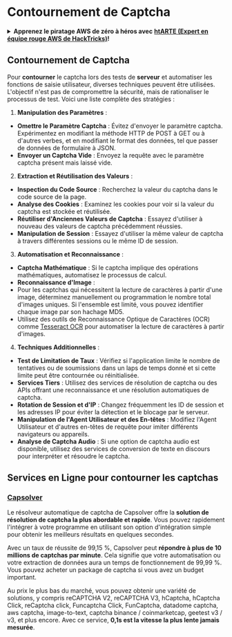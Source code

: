 # Contournement de Captcha

<details>

<summary><strong>Apprenez le piratage AWS de zéro à héros avec</strong> <a href="https://training.hacktricks.xyz/courses/arte"><strong>htARTE (Expert en équipe rouge AWS de HackTricks)</strong></a><strong>!</strong></summary>

Autres façons de soutenir HackTricks :

* Si vous souhaitez voir votre **entreprise annoncée dans HackTricks** ou **télécharger HackTricks en PDF**, consultez les [**PLANS D'ABONNEMENT**](https://github.com/sponsors/carlospolop) !
* Obtenez le [**swag officiel PEASS & HackTricks**](https://peass.creator-spring.com)
* Découvrez [**La famille PEASS**](https://opensea.io/collection/the-peass-family), notre collection exclusive de [**NFTs**](https://opensea.io/collection/the-peass-family)
* **Rejoignez le** 💬 [**groupe Discord**](https://discord.gg/hRep4RUj7f) ou le [**groupe Telegram**](https://t.me/peass) ou **suivez** moi sur **Twitter** 🐦 [**@carlospolopm**](https://twitter.com/carlospolopm)**.**
* **Partagez vos astuces de piratage en soumettant des PR aux** [**HackTricks**](https://github.com/carlospolop/hacktricks) et [**HackTricks Cloud**](https://github.com/carlospolop/hacktricks-cloud) dépôts GitHub.

</details>

## Contournement de Captcha

Pour **contourner** le captcha lors des tests de **serveur** et automatiser les fonctions de saisie utilisateur, diverses techniques peuvent être utilisées. L'objectif n'est pas de compromettre la sécurité, mais de rationaliser le processus de test. Voici une liste complète des stratégies :

1. **Manipulation des Paramètres** :
* **Omettre le Paramètre Captcha** : Évitez d'envoyer le paramètre captcha. Expérimentez en modifiant la méthode HTTP de POST à GET ou à d'autres verbes, et en modifiant le format des données, tel que passer de données de formulaire à JSON.
* **Envoyer un Captcha Vide** : Envoyez la requête avec le paramètre captcha présent mais laissé vide.

2. **Extraction et Réutilisation des Valeurs** :
* **Inspection du Code Source** : Recherchez la valeur du captcha dans le code source de la page.
* **Analyse des Cookies** : Examinez les cookies pour voir si la valeur du captcha est stockée et réutilisée.
* **Réutiliser d'Anciennes Valeurs de Captcha** : Essayez d'utiliser à nouveau des valeurs de captcha précédemment réussies.
* **Manipulation de Session** : Essayez d'utiliser la même valeur de captcha à travers différentes sessions ou le même ID de session.

3. **Automatisation et Reconnaissance** :
* **Captcha Mathématique** : Si le captcha implique des opérations mathématiques, automatisez le processus de calcul.
* **Reconnaissance d'Image** :
* Pour les captchas qui nécessitent la lecture de caractères à partir d'une image, déterminez manuellement ou programmation le nombre total d'images uniques. Si l'ensemble est limité, vous pouvez identifier chaque image par son hachage MD5.
* Utilisez des outils de Reconnaissance Optique de Caractères (OCR) comme [Tesseract OCR](https://github.com/tesseract-ocr/tesseract) pour automatiser la lecture de caractères à partir d'images.

4. **Techniques Additionnelles** :
* **Test de Limitation de Taux** : Vérifiez si l'application limite le nombre de tentatives ou de soumissions dans un laps de temps donné et si cette limite peut être contournée ou réinitialisée.
* **Services Tiers** : Utilisez des services de résolution de captcha ou des APIs offrant une reconnaissance et une résolution automatiques de captcha.
* **Rotation de Session et d'IP** : Changez fréquemment les ID de session et les adresses IP pour éviter la détection et le blocage par le serveur.
* **Manipulation de l'Agent Utilisateur et des En-têtes** : Modifiez l'Agent Utilisateur et d'autres en-têtes de requête pour imiter différents navigateurs ou appareils.
* **Analyse de Captcha Audio** : Si une option de captcha audio est disponible, utilisez des services de conversion de texte en discours pour interpréter et résoudre le captcha.


## Services en Ligne pour contourner les captchas

### [Capsolver](https://www.capsolver.com/)

Le résolveur automatique de captcha de Capsolver offre la **solution de résolution de captcha la plus abordable et rapide**. Vous pouvez rapidement l'intégrer à votre programme en utilisant son option d'intégration simple pour obtenir les meilleurs résultats en quelques secondes.

Avec un taux de réussite de 99,15 %, Capsolver peut **répondre à plus de 10 millions de captchas par minute**. Cela signifie que votre automatisation ou votre extraction de données aura un temps de fonctionnement de 99,99 %. Vous pouvez acheter un package de captcha si vous avez un budget important.

Au prix le plus bas du marché, vous pouvez obtenir une variété de solutions, y compris reCAPTCHA V2, reCAPTCHA V3, hCaptcha, hCaptcha Click, reCaptcha click, Funcaptcha Click, FunCaptcha, datadome captcha, aws captcha, image-to-text, captcha binance / coinmarketcap, geetest v3 / v3, et plus encore. Avec ce service, **0,1s est la vitesse la plus lente jamais mesurée**.
